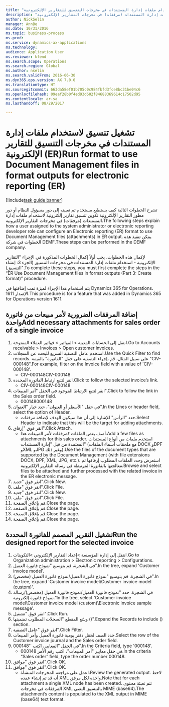 ```yaml
--- 
title: "تشغيل تنسيق لاستخدام ملفات إدارة المستندات في مخرجات التنسيق للتقارير الإلكترونية (ER)"
description: "تشرح الخطوات التالية كيف يستطيع مستخدم تم تعيينه إلى دور مسؤول النظام أو دور مطور التقارير الإلكترونية تكوين تنسيق تقارير إلكترونية لاستخدام ملفات إدارة المستندات (مرفقات) في مخرجات التقارير الإلكترونية."
author: NickSelin
manager: AnnBe
ms.date: 10/31/2016
ms.topic: business-process
ms.prod: 
ms.service: dynamics-ax-applications
ms.technology: 
audience: Application User
ms.reviewer: kfend
ms.search.scope: Operations
ms.search.region: Global
ms.author: nselin
ms.search.validFrom: 2016-06-30
ms.dyn365.ops.version: AX 7.0.0
ms.translationtype: HT
ms.sourcegitcommit: 663da58ef01b705c0c984fbfd3fce8bc31be04c6
ms.openlocfilehash: 09eaf28b0f4ed93d602f84688369614c17502d95
ms.contentlocale: ar-sa
ms.lasthandoff: 08/29/2017

---
```

# <a name="run-format-to-use-document-management-files-in-format-outputs-for-electronic-reporting-er"></a><span data-ttu-id="87c4f-103">تشغيل تنسيق لاستخدام ملفات إدارة المستندات في مخرجات التنسيق للتقارير الإلكترونية (ER)</span><span class="sxs-lookup"><span data-stu-id="87c4f-103">Run format to use Document Management files in format outputs for electronic reporting (ER)</span></span>

[!include[task guide banner](../../includes/task-guide-banner.md)]

<span data-ttu-id="87c4f-104">تشرح الخطوات التالية كيف يستطيع مستخدم تم تعيينه إلى دور مسؤول النظام أو دور مطور التقارير الإلكترونية تكوين تنسيق تقارير إلكترونية لاستخدام ملفات إدارة المستندات (مرفقات) في مخرجات التقارير الإلكترونية.</span><span class="sxs-lookup"><span data-stu-id="87c4f-104">The following steps explain how a user assigned to the system administrator or electronic reporting developer role can configure an Electronic reporting (ER) format to use Document Management files (attachments) in ER output.</span></span> <span data-ttu-id="87c4f-105">يمكن تنفيذ هذه الخطوات في شركة DEMF.</span><span class="sxs-lookup"><span data-stu-id="87c4f-105">These steps can be performed in the DEMF company.</span></span>

<span data-ttu-id="87c4f-106">لإكمال هذه الخطوات، يجب أولاً إكمال الخطوات المذكورة في الإجراء "التقارير الإلكترونية - استخدام ملفات إدارة المستندات في مخرجات التنسيق (الجزء 3: إنشاء التنسيق)".</span><span class="sxs-lookup"><span data-stu-id="87c4f-106">To complete these steps, you must first complete the steps in the “ER Use Document Management files in format outputs (Part 3: Create format)” procedure.</span></span>

<span data-ttu-id="87c4f-107">يتم استخدام هذا الإجراء لميزة تمت إضافتها في Dynamics 365 for Operations، الإصدار 1611.</span><span class="sxs-lookup"><span data-stu-id="87c4f-107">This procedure is for a feature that was added in Dynamics 365 for Operations version 1611.</span></span>


## <a name="add-necessary-attachments-for-sales-order-of-a-single-invoice"></a><span data-ttu-id="87c4f-108">إضافة المرفقات الضرورية لأمر مبيعات من فاتورة واحدة</span><span class="sxs-lookup"><span data-stu-id="87c4f-108">Add necessary attachments for sales order of a single invoice</span></span>
1. <span data-ttu-id="87c4f-109">انتقل إلى الحسابات المدينة > الفواتير > فواتير العملاء المفتوحة.</span><span class="sxs-lookup"><span data-stu-id="87c4f-109">Go to Accounts receivable > Invoices > Open customer invoices.</span></span>
2. <span data-ttu-id="87c4f-110">استخدم عامل التصفية السريع للبحث عن السجلات.</span><span class="sxs-lookup"><span data-stu-id="87c4f-110">Use the Quick Filter to find records.</span></span> <span data-ttu-id="87c4f-111">على سبيل المثال، قم بإجراء التصفية على حقل "الفاتورة" بالقيمة "CIV-000148".</span><span class="sxs-lookup"><span data-stu-id="87c4f-111">For example, filter on the Invoice field with a value of 'CIV-000148'.</span></span>
    * <span data-ttu-id="87c4f-112">CIV-000148</span><span class="sxs-lookup"><span data-stu-id="87c4f-112">CIV-000148</span></span>  
3. <span data-ttu-id="87c4f-113">انقر لتتبع ارتباط الفاتورة المحددة.</span><span class="sxs-lookup"><span data-stu-id="87c4f-113">Click to follow the selected invoice’s link.</span></span>
    * <span data-ttu-id="87c4f-114">CIV-000148</span><span class="sxs-lookup"><span data-stu-id="87c4f-114">CIV-000148</span></span>  
4. <span data-ttu-id="87c4f-115">انقر لتتبع الارتباط الموجود في الحقل "أمر المبيعات".</span><span class="sxs-lookup"><span data-stu-id="87c4f-115">Click to follow the link in the Sales order field.</span></span>
    * <span data-ttu-id="87c4f-116">000148</span><span class="sxs-lookup"><span data-stu-id="87c4f-116">000148</span></span>  
5. <span data-ttu-id="87c4f-117">في حقل "الأسطر أو العنوان‬"، حدد خيار "العنوان".</span><span class="sxs-lookup"><span data-stu-id="87c4f-117">In the Lines or header field, select the option of Header.</span></span>
    * <span data-ttu-id="87c4f-118">حدد "الرأس" للإشارة إلى أن هذا سيكون الهدف لإضافة مرفقات.</span><span class="sxs-lookup"><span data-stu-id="87c4f-118">Select Header to indicate that this will be the target for adding attachments.</span></span>  
6. <span data-ttu-id="87c4f-119">انقر فوق "إرفاق".</span><span class="sxs-lookup"><span data-stu-id="87c4f-119">Click Attach.</span></span>
    * <span data-ttu-id="87c4f-120">أضف بعض الملفات كمرفقات لأمر المبيعات هذا.</span><span class="sxs-lookup"><span data-stu-id="87c4f-120">Add a few files as attachments for this sales order.</span></span> <span data-ttu-id="87c4f-121">استخدم ملفات من أنواع المستندات المعتمدة من قبل "إدارة المستندات" (مع ملحقات أسماء الملفات DOCX وDPF وXML وJPG وغير ذلك).</span><span class="sxs-lookup"><span data-stu-id="87c4f-121">Use the files of the document types that are supported by the Document Management (with file extensions DOCX, DPF, XML, JPG, etc.).</span></span> <span data-ttu-id="87c4f-122">استعرض وحدد الملفات المطلوب إرفاقها ثم معالجتها بالفاتورة المرتبطة في رسالة التقارير الإلكترونية.</span><span class="sxs-lookup"><span data-stu-id="87c4f-122">Browse and select files to be attached and further processed with the related invoice in the ER electronic message.</span></span>  
7. <span data-ttu-id="87c4f-123">انقر فوق "جديد".</span><span class="sxs-lookup"><span data-stu-id="87c4f-123">Click New.</span></span>
8. <span data-ttu-id="87c4f-124">انقر فوق "ملف".</span><span class="sxs-lookup"><span data-stu-id="87c4f-124">Click File.</span></span>
9. <span data-ttu-id="87c4f-125">انقر فوق "جديد".</span><span class="sxs-lookup"><span data-stu-id="87c4f-125">Click New.</span></span>
10. <span data-ttu-id="87c4f-126">انقر فوق "ملف".</span><span class="sxs-lookup"><span data-stu-id="87c4f-126">Click File.</span></span>
11. <span data-ttu-id="87c4f-127">قم بإغلاق الصفحة.</span><span class="sxs-lookup"><span data-stu-id="87c4f-127">Close the page.</span></span>
12. <span data-ttu-id="87c4f-128">قم بإغلاق الصفحة.</span><span class="sxs-lookup"><span data-stu-id="87c4f-128">Close the page.</span></span>
13. <span data-ttu-id="87c4f-129">قم بإغلاق الصفحة.</span><span class="sxs-lookup"><span data-stu-id="87c4f-129">Close the page.</span></span>
14. <span data-ttu-id="87c4f-130">قم بإغلاق الصفحة.</span><span class="sxs-lookup"><span data-stu-id="87c4f-130">Close the page.</span></span>

## <a name="run-the-designed-report-for-the-selected-invoice"></a><span data-ttu-id="87c4f-131">تشغيل التقرير المصمم للفاتورة المحددة</span><span class="sxs-lookup"><span data-stu-id="87c4f-131">Run the designed report for the selected invoice</span></span>
1. <span data-ttu-id="87c4f-132">انتقل إلى إدارة المؤسسة >إعداد التقارير الإلكتروني >التكوينات.</span><span class="sxs-lookup"><span data-stu-id="87c4f-132">Go to Organization administration > Electronic reporting > Configurations.</span></span>
2. <span data-ttu-id="87c4f-133">في الشجرة، قم بتوسيع "نموذج فاتورة العميل".</span><span class="sxs-lookup"><span data-stu-id="87c4f-133">In the tree, expand 'Customer invoice model'.</span></span>
3. <span data-ttu-id="87c4f-134">في الشجرة، قم بتوسيع "نموذج فاتورة العميل‬/نموذج فاتورة العميل‬ (مخصص)".</span><span class="sxs-lookup"><span data-stu-id="87c4f-134">In the tree, expand 'Customer invoice model\Customer invoice model (custom)'.</span></span>
4. <span data-ttu-id="87c4f-135">في الشجرة، حدد "نموذج فاتورة العميل‬/نموذج فاتورة العميل‬ (مخصص)/رسالة نموذج فاتورة إلكترونية."</span><span class="sxs-lookup"><span data-stu-id="87c4f-135">In the tree, select 'Customer invoice model\Customer invoice model (custom)\Electronic invoice sample message'.</span></span>
5. <span data-ttu-id="87c4f-136">انقر فوق "تشغيل".</span><span class="sxs-lookup"><span data-stu-id="87c4f-136">Click Run.</span></span>
6. <span data-ttu-id="87c4f-137">وسّع المقطع "السجلات المطلوب تضمينها‬ ()".</span><span class="sxs-lookup"><span data-stu-id="87c4f-137">Expand the Records to include () section.</span></span>
7. <span data-ttu-id="87c4f-138">انقر فوق "عامل التصفية".</span><span class="sxs-lookup"><span data-stu-id="87c4f-138">Click Filter.</span></span>
8. <span data-ttu-id="87c4f-139">حدد الصف لحقل دفتر يومية فاتورة العميل وأمر المبيعات.</span><span class="sxs-lookup"><span data-stu-id="87c4f-139">Select the row of the Customer invoice journal and the Sales order field.</span></span>
9. <span data-ttu-id="87c4f-140">في الحقل "المعايير، اكتب ''000148".</span><span class="sxs-lookup"><span data-stu-id="87c4f-140">In the Criteria field, type '000148'.</span></span>
    * <span data-ttu-id="87c4f-141">في حقل معايير "أمر المبيعات"، اكتب رقم الأمر 000148.</span><span class="sxs-lookup"><span data-stu-id="87c4f-141">In the criteria “Sales order” field, type the order number 000148.</span></span>  
10. <span data-ttu-id="87c4f-142">انقر فوق "موافق".</span><span class="sxs-lookup"><span data-stu-id="87c4f-142">Click OK.</span></span>
11. <span data-ttu-id="87c4f-143">انقر فوق "موافق".</span><span class="sxs-lookup"><span data-stu-id="87c4f-143">Click OK.</span></span>
    * <span data-ttu-id="87c4f-144">اعمل على مراجعة المخرجات المنشأة.</span><span class="sxs-lookup"><span data-stu-id="87c4f-144">Review the generated output.</span></span> <span data-ttu-id="87c4f-145">لاحظ أنه قد تم إنشاء عقده XML واحدة لكل مرفق.</span><span class="sxs-lookup"><span data-stu-id="87c4f-145">Note that for each attachment a single XML node has been created.</span></span> <span data-ttu-id="87c4f-146">تتم تعبئة محتوى المرفقات في مخرجات XML بالتنسيق النصي MIME (base64).</span><span class="sxs-lookup"><span data-stu-id="87c4f-146">The attachment’s content is populated to the XML output in MIME (base64) text format.</span></span>  


